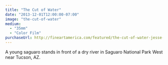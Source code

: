 ```yaml
---
title: "The Cut of Water"
date: "2013-12-01T12:00:00-07:00"
image: "the-cut-of-water"
medium:
  - "35mm"
  - "Color Film"
purchaseUrl: http://fineartamerica.com/featured/the-cut-of-water-jesse-allen.html
---
```


A young saguaro stands in front of a dry river in Saguaro National Park West near Tucson, AZ.
